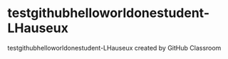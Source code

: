 # testgithubhelloworldonestudent-LHauseux
testgithubhelloworldonestudent-LHauseux created by GitHub Classroom

